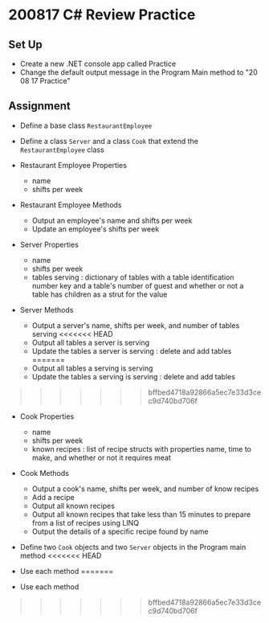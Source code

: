 # 200817 C# Review Practice

## Set Up
- Create a new .NET console app called Practice
- Change the default output message in the Program Main method to "20 08 17 Practice"

## Assignment
- Define a base class `RestaurantEmployee`
- Define a class `Server` and a class `Cook` that extend the `RestaurantEmployee` class

- Restaurant Employee Properties
    - name
    - shifts per week
- Restaurant Employee Methods
    - Output an employee's name and shifts per week
    - Update an employee's shifts per week 
- Server Properties
    - name
    - shifts per week
    - tables serving : dictionary of tables with a table identification number key and a table's number of guest and whether or not a table has children as a strut for the value
- Server Methods 
    - Output a server's name, shifts per week, and number of tables serving
<<<<<<< HEAD
    - Output all tables a server is serving
    - Update the tables a server is serving : delete and add tables
=======
    - Output all tables a serving is serving
    - Update the tables a serving is serving : delete and add tables
>>>>>>> bffbed4718a92866a5ec7e33d3cec9d740bd706f
- Cook Properties
    - name
    - shifts per week
    - known recipes : list of recipe structs with properties name, time to make, and whether or not it requires meat
- Cook Methods
    - Output a cook's name, shifts per week, and number of know recipes
    - Add a recipe 
    - Output all known recipes
    - Output all known recipes that take less than 15 minutes to prepare from a list of recipes using LINQ
    - Output the details of a specific recipe found by name

- Define two `Cook` objects and two `Server` objects in the Program main method
<<<<<<< HEAD
- Use each method
=======
- Use each method
>>>>>>> bffbed4718a92866a5ec7e33d3cec9d740bd706f
